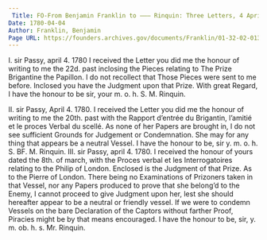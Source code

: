 ```yaml
---
 Title: FO-From Benjamin Franklin to ——— Rinquin: Three Letters, 4 April 1780
Date: 1780-04-04
Author: Franklin, Benjamin
Page URL: https://founders.archives.gov/documents/Franklin/01-32-02-0134
---
```


I.
sir
Passy, april 4. 1780
I received the Letter you did me the honour of writing to me the 22d. past inclosing the Pieces relating to The Prize Brigantine the Papillon. I do not recollect that Those Pieces were sent to me before. Inclosed you have the Judgment upon that Prize.
With great Regard, I have the honour to be sir, your m. o. h. S.
M. Rinquin. 

II.
sir
Passy, April 4. 1780.
I received the Letter you did me the honour of writing to me the 20th. past with the Rapport d’entrée du Brigantin, l’amitié et le proces Verbal du scellé. As none of her Papers are brought in, I do not see sufficient Grounds for Judgement or Condemnation. She may for any thing that appears be a neutral Vessel.
I have the honour to be, sir y. m. o. h. S.
BF.
M. Rinquin. 
III.
sir
Passy, april 4. 1780.
I received the honour of yours dated the 8th. of march, with the Proces verbal et les Interrogatoires relating to the Philip of London. Enclosed is the Judgment of that Prize. As to the Pierre of London. There being no Examinations of Prizoners taken in that Vessel, nor any Papers produced to prove that she belong’d to the Enemy, I cannot proceed to give Judgment upon her, lest she should hereafter appear to be a neutral or friendly vessel.
If we were to condemn Vessels on the bare Declaration of the Captors without farther Proof, Piracies might be by that means encouraged.
I have the honour to be, sir, y. m. ob. h. s.
Mr. Rinquin.
